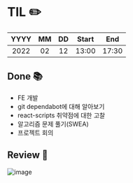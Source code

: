 # TIL ✏️

|  YYYY  |  MM  |  DD  |  Start  |  End  |
|:------:|:----:|:----:|:-------:|:-----:|
|  2022  |  02  |  12  |  13:00  |  17:30  |

## Done 📚

- FE 개발
- git dependabot에 대해 알아보기
- react-scripts 취약점에 대한 고찰
- 알고리즘 문제 풀기(SWEA)
- 프로젝트 회의

## Review 🥂

![image](https://noticon-static.tammolo.com/dgggcrkxq/image/upload/v1604313527/noticon/ff5cnw9a8nsldrgd8skf.png)
